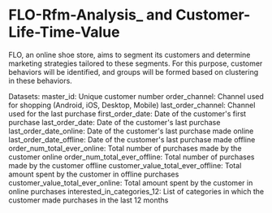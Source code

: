 # FLO-Rfm-Analysis_ and Customer-Life-Time-Value

FLO, an online shoe store, aims to segment its customers and determine marketing strategies tailored to these segments. For this purpose, customer behaviors will be identified, and groups will be formed based on clustering in these behaviors.

Datasets:
master_id: Unique customer number
order_channel: Channel used for shopping (Android, iOS, Desktop, Mobile)
last_order_channel: Channel used for the last purchase
first_order_date: Date of the customer's first purchase
last_order_date: Date of the customer's last purchase
last_order_date_online: Date of the customer's last purchase made online
last_order_date_offline: Date of the customer's last purchase made offline
order_num_total_ever_online: Total number of purchases made by the customer online
order_num_total_ever_offline: Total number of purchases made by the customer offline
customer_value_total_ever_offline: Total amount spent by the customer in offline purchases
customer_value_total_ever_online: Total amount spent by the customer in online purchases
interested_in_categories_12: List of categories in which the customer made purchases in the last 12 months
